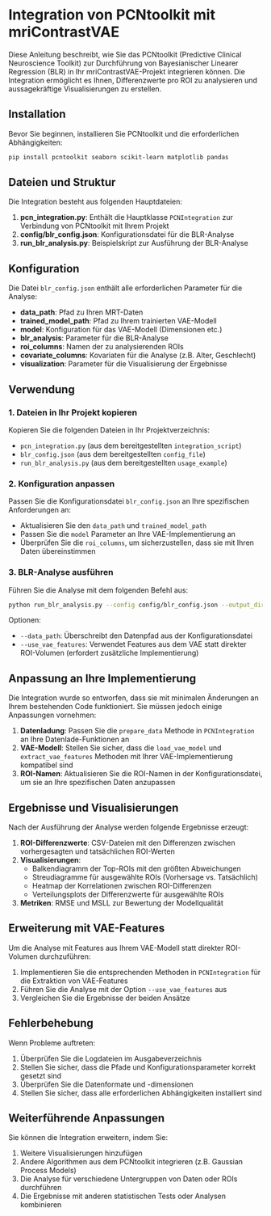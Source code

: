 # Integration von PCNtoolkit mit mriContrastVAE

Diese Anleitung beschreibt, wie Sie das PCNtoolkit (Predictive Clinical Neuroscience Toolkit) zur Durchführung von Bayesianischer Linearer Regression (BLR) in Ihr mriContrastVAE-Projekt integrieren können. Die Integration ermöglicht es Ihnen, Differenzwerte pro ROI zu analysieren und aussagekräftige Visualisierungen zu erstellen.

## Installation

Bevor Sie beginnen, installieren Sie PCNtoolkit und die erforderlichen Abhängigkeiten:

```bash
pip install pcntoolkit seaborn scikit-learn matplotlib pandas
```

## Dateien und Struktur

Die Integration besteht aus folgenden Hauptdateien:

1. **pcn_integration.py**: Enthält die Hauptklasse `PCNIntegration` zur Verbindung von PCNtoolkit mit Ihrem Projekt
2. **config/blr_config.json**: Konfigurationsdatei für die BLR-Analyse
3. **run_blr_analysis.py**: Beispielskript zur Ausführung der BLR-Analyse

## Konfiguration

Die Datei `blr_config.json` enthält alle erforderlichen Parameter für die Analyse:

- **data_path**: Pfad zu Ihren MRT-Daten
- **trained_model_path**: Pfad zu Ihrem trainierten VAE-Modell
- **model**: Konfiguration für das VAE-Modell (Dimensionen etc.)
- **blr_analysis**: Parameter für die BLR-Analyse
- **roi_columns**: Namen der zu analysierenden ROIs
- **covariate_columns**: Kovariaten für die Analyse (z.B. Alter, Geschlecht)
- **visualization**: Parameter für die Visualisierung der Ergebnisse

## Verwendung

### 1. Dateien in Ihr Projekt kopieren

Kopieren Sie die folgenden Dateien in Ihr Projektverzeichnis:

- `pcn_integration.py` (aus dem bereitgestellten `integration_script`)
- `blr_config.json` (aus dem bereitgestellten `config_file`)
- `run_blr_analysis.py` (aus dem bereitgestellten `usage_example`)

### 2. Konfiguration anpassen

Passen Sie die Konfigurationsdatei `blr_config.json` an Ihre spezifischen Anforderungen an:

- Aktualisieren Sie den `data_path` und `trained_model_path`
- Passen Sie die `model` Parameter an Ihre VAE-Implementierung an
- Überprüfen Sie die `roi_columns`, um sicherzustellen, dass sie mit Ihren Daten übereinstimmen

### 3. BLR-Analyse ausführen

Führen Sie die Analyse mit dem folgenden Befehl aus:

```bash
python run_blr_analysis.py --config config/blr_config.json --output_dir results/blr_analysis
```

Optionen:
- `--data_path`: Überschreibt den Datenpfad aus der Konfigurationsdatei
- `--use_vae_features`: Verwendet Features aus dem VAE statt direkter ROI-Volumen (erfordert zusätzliche Implementierung)

## Anpassung an Ihre Implementierung

Die Integration wurde so entworfen, dass sie mit minimalen Änderungen an Ihrem bestehenden Code funktioniert. Sie müssen jedoch einige Anpassungen vornehmen:

1. **Datenladung**: Passen Sie die `prepare_data` Methode in `PCNIntegration` an Ihre Datenlade-Funktionen an
2. **VAE-Modell**: Stellen Sie sicher, dass die `load_vae_model` und `extract_vae_features` Methoden mit Ihrer VAE-Implementierung kompatibel sind
3. **ROI-Namen**: Aktualisieren Sie die ROI-Namen in der Konfigurationsdatei, um sie an Ihre spezifischen Daten anzupassen

## Ergebnisse und Visualisierungen

Nach der Ausführung der Analyse werden folgende Ergebnisse erzeugt:

1. **ROI-Differenzwerte**: CSV-Dateien mit den Differenzen zwischen vorhergesagten und tatsächlichen ROI-Werten
2. **Visualisierungen**:
   - Balkendiagramm der Top-ROIs mit den größten Abweichungen
   - Streudiagramme für ausgewählte ROIs (Vorhersage vs. Tatsächlich)
   - Heatmap der Korrelationen zwischen ROI-Differenzen
   - Verteilungsplots der Differenzwerte für ausgewählte ROIs
3. **Metriken**: RMSE und MSLL zur Bewertung der Modellqualität

## Erweiterung mit VAE-Features

Um die Analyse mit Features aus Ihrem VAE-Modell statt direkter ROI-Volumen durchzuführen:

1. Implementieren Sie die entsprechenden Methoden in `PCNIntegration` für die Extraktion von VAE-Features
2. Führen Sie die Analyse mit der Option `--use_vae_features` aus
3. Vergleichen Sie die Ergebnisse der beiden Ansätze

## Fehlerbehebung

Wenn Probleme auftreten:

1. Überprüfen Sie die Logdateien im Ausgabeverzeichnis
2. Stellen Sie sicher, dass die Pfade und Konfigurationsparameter korrekt gesetzt sind
3. Überprüfen Sie die Datenformate und -dimensionen
4. Stellen Sie sicher, dass alle erforderlichen Abhängigkeiten installiert sind

## Weiterführende Anpassungen

Sie können die Integration erweitern, indem Sie:

1. Weitere Visualisierungen hinzufügen
2. Andere Algorithmen aus dem PCNtoolkit integrieren (z.B. Gaussian Process Models)
3. Die Analyse für verschiedene Untergruppen von Daten oder ROIs durchführen
4. Die Ergebnisse mit anderen statistischen Tests oder Analysen kombinieren